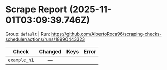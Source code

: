 # Scrape Report (2025-11-01T03:09:39.746Z)

Group: `default`  |  Run: https://github.com/AlbertoRoca96/scraping-checks-scheduler/actions/runs/18990443323

| Check | Changed | Keys | Error |
|---|:---:|:--|:--|
| `example_h1` | — |  |  |

